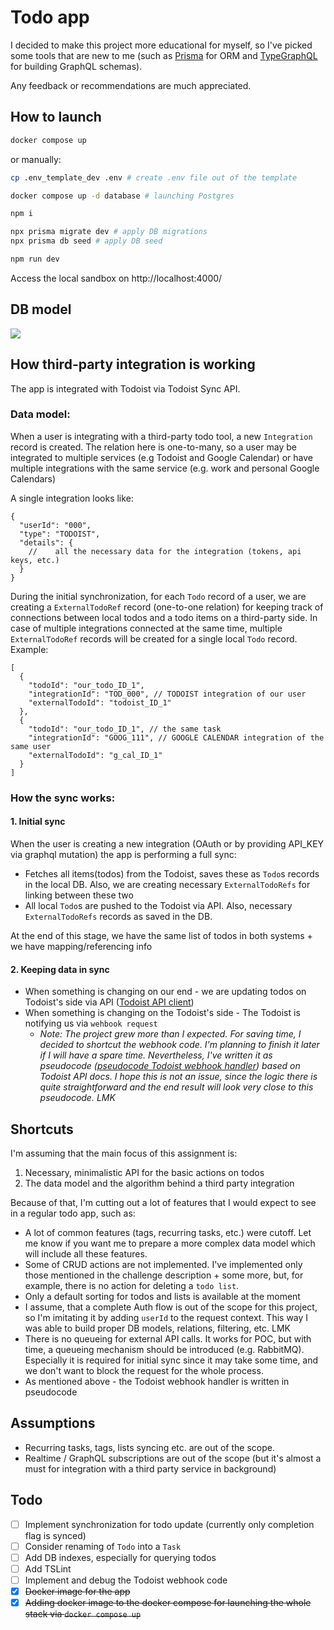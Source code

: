 # Todo app

I decided to make this project more educational for myself, so I've picked some tools that are new to me (such as
[Prisma](https://www.prisma.io) for ORM and [TypeGraphQL](https://typegraphql.com/) for building GraphQL schemas).

Any feedback or recommendations are much appreciated.

## How to launch
```sh
docker compose up
```

or manually:

```sh
cp .env_template_dev .env # create .env file out of the template

docker compose up -d database # launching Postgres

npm i

npx prisma migrate dev # apply DB migrations
npx prisma db seed # apply DB seed

npm run dev
```

Access the local sandbox on http://localhost:4000/

## DB model

![](https://i.imgur.com/M5MZ1dN.png)

## How third-party integration is working

The app is integrated with Todoist via Todoist Sync API.

### Data model:

When a user is integrating with a third-party todo tool, a new `Integration` record is created. The relation here is one-to-many, so a user may be integrated to multiple services (e.g Todoist and Google Calendar) or have multiple integrations
with the same service (e.g. work and personal Google Calendars)

A single integration looks like:

```json5
{
  "userId": "000",
  "type": "TODOIST",
  "details": {
    //    all the necessary data for the integration (tokens, api keys, etc.)
  }
}
```

During the initial synchronization, for each `Todo` record of a user, we are creating a `ExternalTodoRef` record (one-to-one relation) for keeping track of connections between local todos and a todo items on a third-party side. In case of multiple integrations connected at the same time, multiple `ExternalTodoRef` records will be created for a single local `Todo` record. Example:

```json5
[
  {
    "todoId": "our_todo_ID_1",
    "integrationId": "TOD_000", // TODOIST integration of our user
    "externalTodoId": "todoist_ID_1"
  },
  {
    "todoId": "our_todo_ID_1", // the same task
    "integrationId": "GOOG_111", // GOOGLE CALENDAR integration of the same user
    "externalTodoId": "g_cal_ID_1"
  }
]
```

### How the sync works:

#### 1. Initial sync

When the user is creating a new integration (OAuth or by providing API_KEY via graphql mutation) the app is performing a full sync:

- Fetches all items(todos) from the Todoist, saves these as `Todo`s records in the local DB. Also, we are creating necessary `ExternalTodoRefs` for linking between these two
- All local `Todo`s are pushed to the Todoist via API. Also, necessary `ExternalTodoRefs` records as saved in the DB.

At the end of this stage, we have the same list of todos in both systems + we have mapping/referencing info 

#### 2. Keeping data in sync

- When something is changing on our end - we are updating todos on Todoist's side via API ([Todoist API client](./src/integrations/providers/TodoistApi.ts))
- When something is changing on the Todoist's side - The Todoist is notifying us via `wehbook request`
  - _Note: The project grew more than I expected. For saving time, I decided to shortcut the webhook code. I'm planning to finish it later if I will have a spare time. Nevertheless, I've written it as pseudocode ([pseudocode Todoist webhook handler](./src/integrations/providers/TodoistWebhook.ts)) based on Todoist API docs. I hope this is not an issue, since the logic there is quite straightforward and the end result will look very close to this pseudocode. LMK_

## Shortcuts
I'm assuming that the main focus of this assignment is: 
1. Necessary, minimalistic API for the basic actions on todos
2. The data model and the algorithm behind a third party integration

Because of that, I'm cutting out a lot of features that I would expect to see in a regular todo app, such as:

- A lot of common features (tags, recurring tasks, etc.) were cutoff. Let me know if you want me to prepare a more complex data model which will include all these features.
- Some of CRUD actions are not implemented. I've implemented only those mentioned in the challenge description + some more, but, for example, there is no action for deleting a `todo list`.
- Only a default sorting for todos and lists is available at the moment
- I assume, that a complete Auth flow is out of the scope for this project, so I'm imitating it by adding `userId` to the request context. This way I was able to build proper DB models, relations, filtering, etc. LMK   
- There is no queueing for external API calls. It works for POC, but with time, a queueing mechanism should be introduced (e.g. RabbitMQ). Especially it is required for initial sync since it may take some time, and we don't want to block the request for the whole process.
- As mentioned above - the Todoist webhook handler is written in pseudocode

## Assumptions
- Recurring tasks, tags, lists syncing etc. are out of the scope.
- Realtime / GraphQL subscriptions are out of the scope (but it's almost a must for integration with a third party service in background)

## Todo
- [ ] Implement synchronization for todo update (currently only completion flag is synced) 
- [ ] Consider renaming of `Todo` into a `Task` 
- [ ] Add DB indexes, especially for querying todos
- [ ] Add TSLint
- [ ] Implement and debug the Todoist webhook code
- [x] ~~Docker image for the app~~
- [x] ~~Adding docker image to the docker compose for launching the whole stack via `docker compose up`~~
